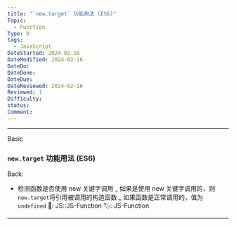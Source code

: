 ```yaml
---
title: "`new.target` 功能用法 (ES6)"
Topic:
  - Function
Type: D
tags:
  - JavaScript
DateStarted: 2024-02-16
DateModified: 2024-02-16
DateDo:
DateDone:
DateDue:
DateReviewed: 2024-02-16
Reviewed: 1
Difficulty:
status:
Comment:
---
```


---

Basic

### `new.target` 功能用法 (ES6)

Back:

- 检测函数是否使用 new 关键字调用
_ 如果是使用 new 关键字调用的，则`new.target`将引用被调用的构造函数
_ 如果函数是正常调用的，值为 `undefined`
📌: JS::JS-Function
🏷️: JS-Function
<!--ID: 1708068526981-->

---
